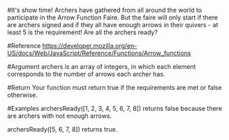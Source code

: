 #It's show time! Archers have gathered from all around the world to participate in the Arrow Function Faire. But the faire will only start if there are archers signed and if they all have enough arrows in their quivers - at least 5 is the requirement! Are all the archers ready?

#Reference https://developer.mozilla.org/en-US/docs/Web/JavaScript/Reference/Functions/Arrow_functions

#Argument archers is an array of integers, in which each element corresponds to the number of arrows each archer has.

#Return Your function must return true if the requirements are met or false otherwise.

#Examples archersReady([1, 2, 3, 4, 5, 6, 7, 8]) returns false because there are archers with not enough arrows.

archersReady([5, 6, 7, 8]) returns true.

